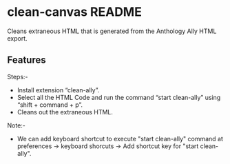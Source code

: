 # clean-canvas README

Cleans extraneous HTML that is generated from the Anthology Ally HTML export.

## Features

Steps:-
* Install extension “clean-ally”.
* Select all the HTML Code and run the command “start clean-ally” using “shift + command + p”.
* Cleans out the extraneous HTML.

Note:- 
* We can add keyboard shortcut to execute "start clean-ally" command at preferences -> keyboard shorcuts -> Add shortcut key for "start clean-ally".  
